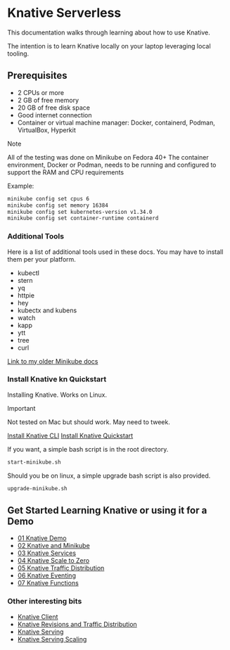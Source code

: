 # Knative Serverless

This documentation walks through learning about how to use Knative.

The intention is to learn Knative locally on your laptop leveraging local tooling.

## Prerequisites
 
- 2 CPUs or more
- 2 GB of free memory
- 20 GB of free disk space
- Good internet connection
- Container or virtual machine manager: Docker, containerd, Podman, VirtualBox, Hyperkit
> [!NOTE]
> All of the testing was done on Minikube on Fedora 40+
> The container environment, Docker or Podman, needs to be running and configured to support 
> the RAM and CPU requirements

Example:

````Bash
minikube config set cpus 6
minikube config set memory 16384
minikube config set kubernetes-version v1.34.0
minikube config set container-runtime containerd
````

### Additional Tools

Here is a list of additional tools used in these docs.  You may have to install them per your platform.

- kubectl
- stern
- yq
- httpie
- hey
- kubectx and kubens
- watch
- kapp
- ytt
- tree
- curl

[Link to my older Minikube docs](https://github.com/patterncatalyst/minikube)

### Install Knative kn Quickstart

Installing Knative.  Works on Linux.  
> [!IMPORTANT]
> Not tested on Mac but should work.  May need to tweek.

[Install Knative CLI](https://knative.dev/docs/install/quickstart-install/#install-the-knative-cli)
[Install Knative Quickstart](https://knative.dev/docs/install/quickstart-install/)

If you want, a simple bash script is in the root directory. 
````Bash
start-minikube.sh
````
Should you be on linux, a simple upgrade bash script is also provided.
````Bash
upgrade-minikube.sh
````
## Get Started Learning Knative or using it for a Demo

- [01 Knative Demo](./topics/01-knative-demo.md)
- [02 Knative and Minikube](./topics/02-knative-minikube.md)
- [03 Knative Services](./topics/03-knative-services.md)
- [04 Knative Scale to Zero](./topics/04-knative-scale-to-zero.md)
- [05 Knative Traffic Distribution](./topics/05-knative-traffic-distribution.md)
- [06 Knative Eventing](./topics/06-knative-eventing.md)
- [07 Knative Functions](./topics/07-knative-functions.md)

### Other interesting bits

- [Knative Client](./topics/knative-client.md)
- [Knative Revisions and Traffic Distribution](./topics/knative-revisions-and-traffic-distribution.md)
- [Knative Serving](./topics/knative-serving.md)
- [Knative Serving Scaling](./topics/knative-serving-scaling.md)